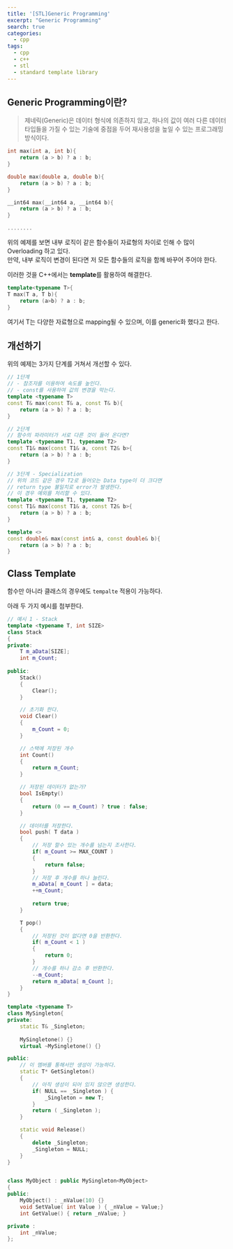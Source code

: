 ```yaml
---
title: '[STL]Generic Programming'
excerpt: "Generic Programming"
search: true
categories:
  - cpp
tags:
  - cpp
  - c++
  - stl
  - standard template library
---
```


## Generic Programming이란?
> 제네릭(Generic)은 데이터 형식에 의존하지 않고, 하나의 값이 여러 다른 데이터 타입들을 가질 수 있는 기술에 중점을 두어 재사용성을 높일 수 있는 프로그래밍 방식이다.


``` cpp
int max(int a, int b){
	return (a > b) ? a : b;
}

double max(double a, double b){
	return (a > b) ? a : b;
}

__int64 max(__int64 a, __int64 b){
	return (a > b) ? a : b;
}

........
```

위의 예제를 보면 내부 로직이 같은 함수들이 자료형의 차이로 인해 수 많이 Overloading 하고 있다.  
만약, 내부 로직이 변경이 된다면 저 모든 함수들의 로직을 함께 바꾸어 주어야 한다.  

이러한 것을 C++에서는 **template**를 활용하여 해결한다.  

``` cpp
template<typename T>{
T max(T a, T b){
	return (a>b) ? a : b;
}
```
여기서 T는 다양한 자료형으로 mapping될 수 있으며, 이를 generic화 했다고 한다.  



## 개선하기
위의 예제는 3가지 단계를 거쳐서 개선할 수 있다.

``` cpp
// 1단계
// - 참조자를 이용하여 속도를 높인다.
// - const를 사용하여 값의 변경을 막는다.
template <typename T>
const T& max(const T& a, const T& b){
	return (a > b) ? a : b;
}
```

``` cpp
// 2단계
// 함수의 파라미터가 서로 다른 것이 들어 온다면?
template <typename T1, typename T2>
const T1& max(const T1& a, const T2& b>{
	return (a > b) ? a : b;
}
```

``` cpp
// 3단계 - Specialization
// 위의 코드 같은 경우 T2로 들어오는 Data type이 더 크다면
// return type 불일치로 error가 발생한다.
// 이 경우 예외를 처리할 수 있다.
template <typename T1, typename T2>
const T1& max(const T1& a, const T2& b>{
	return (a > b) ? a : b;
}

template <>
const double& max(const int& a, const double& b){
	return (a > b) ? a : b;
}
```


## Class Template
함수만 아니라 클래스의 경우에도 ```tempalte``` 적용이 가능하다.

아래 두 가지 예시를 첨부한다.
``` cpp
// 예시 1 - Stack
template <typename T, int SIZE>
class Stack
{
private:
	T m_aData[SIZE];
	int m_Count;
	
public:
	Stack()
	{
		Clear();
	}

	// 초기화 한다.
	void Clear()
	{
		m_Count = 0;
	}

	// 스택에 저장된 개수
	int Count()
	{
		return m_Count;
	}

	// 저장된 데이터가 없는가?
	bool IsEmpty()
	{
		return (0 == m_Count) ? true : false;
	}

	// 데이터를 저장한다.
	bool push( T data )
	{
		// 저장 할수 있는 개수를 넘는지 조사한다.
		if( m_Count >= MAX_COUNT )
		{
			return false;
		}
		// 저장 후 개수를 하나 늘린다.
		m_aData[ m_Count ] = data;
		++m_Count;
		
		return true;
	}

	T pop()
	{
		// 저장된 것이 없다면 0을 반환한다.
		if( m_Count < 1 )
		{
			return 0;
		}
		// 개수를 하나 감소 후 반환한다.
		--m_Count;
		return m_aData[ m_Count ];
	}
}
```

``` cpp
template <typename T>
class MySingleton{
private:
	static T& _Singleton;
	
	MySingletone() {}
	virtual ~MySingletone() {}

public:
	// 이 멤버를 통해서만 생성이 가능하다.
	static T* GetSingleton()
	{
		// 아직 생성이 되어 있지 않으면 생성한다.
		if( NULL == _Singleton ) {
			_Singleton = new T;
		}
		return ( _Singleton );
	}

	static void Release()
	{
		delete _Singleton;
		_Singleton = NULL;
	}
}


class MyObject : public MySingleton<MyObject>
{
public:
	MyObject() : _nValue(10) {}
	void SetValue( int Value ) { _nValue = Value;}
	int GetValue() { return _nValue; }

private :
	int _nValue;
};

```